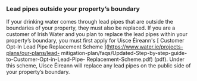 ###  Lead pipes outside your property’s boundary

If your drinking water comes through lead pipes that are outside the
boundaries of your property, they must also be replaced. If you are a customer
of Irish Water and you plan to replace the lead pipes within your property’s
boundary, you must first apply for Uisce Éireann's [ Customer Opt-In Lead Pipe
Replacement Scheme ](https://www.water.ie/projects-plans/our-plans/lead-
mitigation-plan/faqs/Updated-Step-by-step-guide-to-Customer-Opt-in-Lead-Pipe-
Replacement-Scheme.pdf) (pdf). Under this scheme, Uisce Éireann will replace
any lead pipes on the public side of your property’s boundary.

